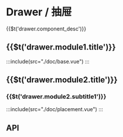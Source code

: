 # Drawer / 抽屉
<span>{{$t('drawer.component_desc')}}</span>

## <span>{{$t('drawer.module1.title')}}</span>
:::include(src="./doc/base.vue")
:::

## <span>{{$t('drawer.module2.title')}}</span>

### <span>{{$t('drawer.module2.subtitle1')}}</span>
:::include(src="./doc/placement.vue")
:::

## API
<api-doc name="Drawer" :doc="require('./api.json')"></api-doc>
